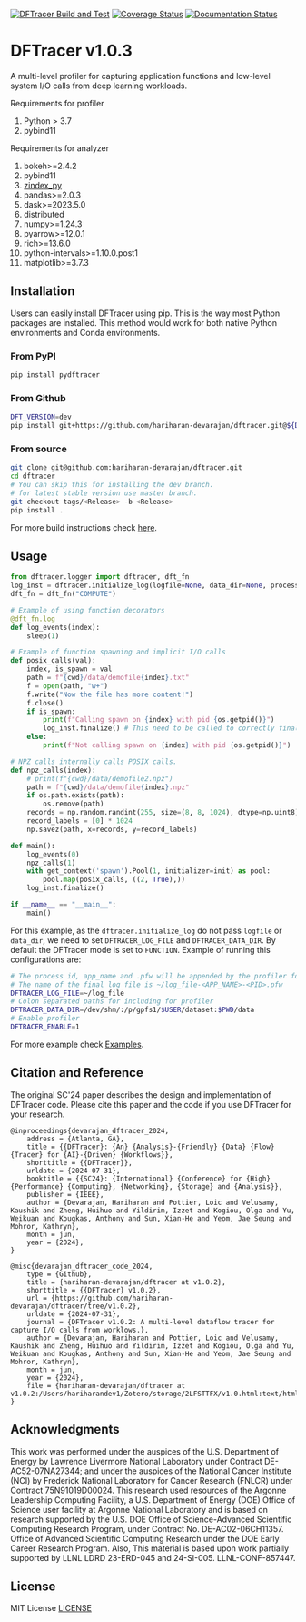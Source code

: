 [![DFTracer Build and Test](https://github.com/hariharan-devarajan/dftracer/actions/workflows/ci.yml/badge.svg)](https://github.com/hariharan-devarajan/dftracer/actions/workflows/ci.yml)
[![Coverage Status](https://coveralls.io/repos/github/hariharan-devarajan/dftracer/badge.svg?branch=feature/apis)](https://coveralls.io/github/hariharan-devarajan/dftracer?branch=dev)
[![Documentation Status](https://readthedocs.org/projects/dftracer/badge/?version=latest)](https://dftracer.readthedocs.io/en/latest/?badge=latest)

# DFTracer v1.0.3
A multi-level profiler for capturing application functions and low-level system I/O calls from deep learning workloads.

Requirements for profiler
1. Python > 3.7
2. pybind11

Requirements for analyzer
1. bokeh>=2.4.2
2. pybind11
3. [zindex_py](https://github.com/hariharan-devarajan/zindex.git)
4. pandas>=2.0.3
5. dask>=2023.5.0
6. distributed
7. numpy>=1.24.3
8. pyarrow>=12.0.1
9. rich>=13.6.0
10. python-intervals>=1.10.0.post1
11. matplotlib>=3.7.3

## Installation

Users can easily install DFTracer using pip. This is the way most Python packages are installed.
This method would work for both native Python environments and Conda environments.

### From PyPI

```bash
pip install pydftracer
```

### From Github

```bash
DFT_VERSION=dev
pip install git+https://github.com/hariharan-devarajan/dftracer.git@${DFT_VERSION}
```

### From source

```bash
git clone git@github.com:hariharan-devarajan/dftracer.git
cd dftracer
# You can skip this for installing the dev branch.
# for latest stable version use master branch.
git checkout tags/<Release> -b <Release>
pip install .
```

For more build instructions check [here](https://dftracer.readthedocs.io/en/latest/build.html).

## Usage

```python
from dftracer.logger import dftracer, dft_fn
log_inst = dftracer.initialize_log(logfile=None, data_dir=None, process_id=-1)
dft_fn = dft_fn("COMPUTE")

# Example of using function decorators
@dft_fn.log
def log_events(index):
    sleep(1)

# Example of function spawning and implicit I/O calls
def posix_calls(val):
    index, is_spawn = val
    path = f"{cwd}/data/demofile{index}.txt"
    f = open(path, "w+")
    f.write("Now the file has more content!")
    f.close()
    if is_spawn:
        print(f"Calling spawn on {index} with pid {os.getpid()}")
        log_inst.finalize() # This need to be called to correctly finalize DFTracer.
    else:
        print(f"Not calling spawn on {index} with pid {os.getpid()}")

# NPZ calls internally calls POSIX calls.
def npz_calls(index):
    # print(f"{cwd}/data/demofile2.npz")
    path = f"{cwd}/data/demofile{index}.npz"
    if os.path.exists(path):
        os.remove(path)
    records = np.random.randint(255, size=(8, 8, 1024), dtype=np.uint8)
    record_labels = [0] * 1024
    np.savez(path, x=records, y=record_labels)

def main():
    log_events(0)
    npz_calls(1)
    with get_context('spawn').Pool(1, initializer=init) as pool:
        pool.map(posix_calls, ((2, True),))
    log_inst.finalize()

if __name__ == "__main__":
    main()
```

For this example, as the `dftracer.initialize_log` do not pass `logfile` or `data_dir`, we need to set `DFTRACER_LOG_FILE` and `DFTRACER_DATA_DIR`.
By default the DFTracer mode is set to `FUNCTION`.
Example of running this configurations are:

```bash
# The process id, app_name and .pfw will be appended by the profiler for each app and process.
# The name of the final log file is ~/log_file-<APP_NAME>-<PID>.pfw
DFTRACER_LOG_FILE=~/log_file
# Colon separated paths for including for profiler
DFTRACER_DATA_DIR=/dev/shm/:/p/gpfs1/$USER/dataset:$PWD/data
# Enable profiler
DFTRACER_ENABLE=1
```

For more example check [Examples](https://dftracer.readthedocs.io/en/latest/examples.html).

## Citation and Reference
The original SC'24 paper describes the design and implementation of DFTracer code. Please cite this paper and the code if you use DFTracer for your research. 

```
@inproceedings{devarajan_dftracer_2024,
	address = {Atlanta, GA},
	title = {{DFTracer}: {An} {Analysis}-{Friendly} {Data} {Flow} {Tracer} for {AI}-{Driven} {Workflows}},
	shorttitle = {{DFTracer}},
	urldate = {2024-07-31},
	booktitle = {{SC24}: {International} {Conference} for {High} {Performance} {Computing}, {Networking}, {Storage} and {Analysis}},
	publisher = {IEEE},
	author = {Devarajan, Hariharan and Pottier, Loic and Velusamy, Kaushik and Zheng, Huihuo and Yildirim, Izzet and Kogiou, Olga and Yu, Weikuan and Kougkas, Anthony and Sun, Xian-He and Yeom, Jae Seung and Mohror, Kathryn},
	month = jun,
	year = {2024},
}

@misc{devarajan_dftracer_code_2024,
    type = {Github},
    title = {hariharan-devarajan/dftracer at v1.0.2},
    shorttitle = {{DFTracer} v1.0.2},
    url = {https://github.com/hariharan-devarajan/dftracer/tree/v1.0.2},
    urldate = {2024-07-31},
    journal = {DFTracer v1.0.2: A multi-level dataflow tracer for capture I/O calls from worklows.},
    author = {Devarajan, Hariharan and Pottier, Loic and Velusamy, Kaushik and Zheng, Huihuo and Yildirim, Izzet and Kogiou, Olga and Yu, Weikuan and Kougkas, Anthony and Sun, Xian-He and Yeom, Jae Seung and Mohror, Kathryn},
    month = jun,
    year = {2024},
    file = {hariharan-devarajan/dftracer at v1.0.2:/Users/hariharandev1/Zotero/storage/2LFSTTFX/v1.0.html:text/html},
}
```

## Acknowledgments

This work was performed under the auspices of the U.S. Department of Energy by Lawrence Livermore National Laboratory under Contract DE-AC52-07NA27344; and under the auspices of the National Cancer Institute (NCI) by Frederick National Laboratory for Cancer Research (FNLCR) under Contract 75N91019D00024. This research used resources of the Argonne Leadership Computing Facility, a U.S. Department of Energy (DOE) Office of Science user facility at Argonne National Laboratory and is based on research supported by the U.S. DOE Office of Science-Advanced Scientific Computing Research Program, under Contract No. DE-AC02-06CH11357. Office of Advanced Scientific Computing Research under the DOE Early Career Research Program. Also, This material is based upon work partially supported by LLNL LDRD 23-ERD-045 and 24-SI-005. LLNL-CONF-857447.


## License

MIT License [LICENSE](./LICENSE)
